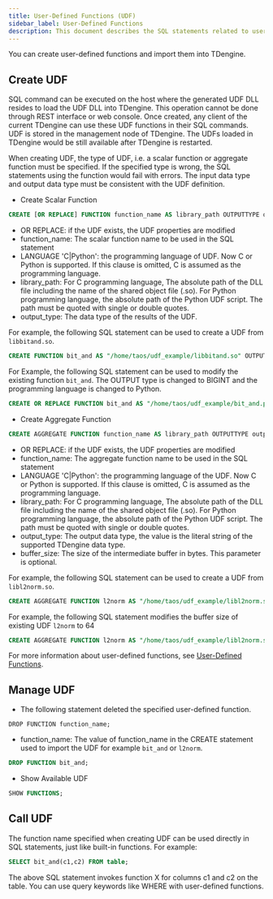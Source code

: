 ```yaml
---
title: User-Defined Functions (UDF)
sidebar_label: User-Defined Functions
description: This document describes the SQL statements related to user-defined functions (UDF) in TDengine.
---
```


You can create user-defined functions and import them into TDengine.
## Create UDF

SQL command can be executed on the host where the generated UDF DLL resides to load the UDF DLL into TDengine. This operation cannot be done through REST interface or web console. Once created, any client of the current TDengine can use these UDF functions in their SQL commands. UDF is stored in the management node of TDengine. The UDFs loaded in TDengine would be still available after TDengine is restarted.

When creating UDF, the type of UDF, i.e. a scalar function or aggregate function must be specified. If the specified type is wrong, the SQL statements using the function would fail with errors. The input data type and output data type must be consistent with the UDF definition.

- Create Scalar Function
```sql
CREATE [OR REPLACE] FUNCTION function_name AS library_path OUTPUTTYPE output_type [LANGUAGE 'C|Python'];
```
  - OR REPLACE: if the UDF exists, the UDF properties are modified
  - function_name: The scalar function name to be used in the SQL statement
  - LANGUAGE 'C|Python': the programming language of UDF. Now C or Python is supported. If this clause is omitted, C is assumed as the programming language.
  - library_path: For C programming language, The absolute path of the DLL file including the name of the shared object file (.so). For Python programming language, the absolute path of the Python UDF script. The path must be quoted with single or double quotes.
  - output_type: The data type of the results of the UDF.

  For example, the following SQL statement can be used to create a UDF from `libbitand.so`.

  ```sql
  CREATE FUNCTION bit_and AS "/home/taos/udf_example/libbitand.so" OUTPUTTYPE INT;
  ```
  For Example, the following SQL statement can be used to modify the existing function `bit_and`. The OUTPUT type is changed to BIGINT and the programming language is changed to Python.

  ```sql
  CREATE OR REPLACE FUNCTION bit_and AS "/home/taos/udf_example/bit_and.py" OUTPUTTYPE BIGINT LANGUAGE 'Python';
  ```

- Create Aggregate Function
```sql
CREATE AGGREGATE FUNCTION function_name AS library_path OUTPUTTYPE output_type [ BUFSIZE buffer_size ];
```
  - OR REPLACE: if the UDF exists, the UDF properties are modified
  - function_name: The aggregate function name to be used in the SQL statement
  - LANGUAGE 'C|Python': the programming language of the UDF. Now C or Python is supported. If this clause is omitted, C is assumed as the programming language.
  - library_path: For C programming language, The absolute path of the DLL file including the name of the shared object file (.so). For Python programming language, the absolute path of the Python UDF script. The path must be quoted with single or double quotes.
  - output_type: The output data type, the value is the literal string of the supported TDengine data type.
  - buffer_size: The size of the intermediate buffer in bytes. This parameter is optional.

  For example, the following SQL statement can be used to create a UDF from `libl2norm.so`.

  ```sql
  CREATE AGGREGATE FUNCTION l2norm AS "/home/taos/udf_example/libl2norm.so" OUTPUTTYPE DOUBLE bufsize 8;
  ```
  For example, the following SQL statement modifies the buffer size of existing UDF `l2norm` to 64 
  ```sql
  CREATE AGGREGATE FUNCTION l2norm AS "/home/taos/udf_example/libl2norm.so" OUTPUTTYPE DOUBLE bufsize 64;
  ``` 

For more information about user-defined functions, see [User-Defined Functions](/develop/udf).

## Manage UDF

- The following statement deleted the specified user-defined function.
```
DROP FUNCTION function_name;
```

- function_name: The value of function_name in the CREATE statement used to import the UDF for example `bit_and` or `l2norm`. 
```sql
DROP FUNCTION bit_and;
```
- Show Available UDF
```sql
SHOW FUNCTIONS;
```

## Call UDF

The function name specified when creating UDF can be used directly in SQL statements, just like built-in functions. For example:
```sql
SELECT bit_and(c1,c2) FROM table;
```

The above SQL statement invokes function X for columns c1 and c2 on the table. You can use query keywords like WHERE with user-defined functions.
